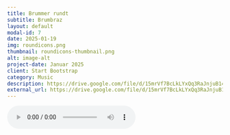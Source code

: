 ```yaml
---
title: Brummer rundt
subtitle: Brumbraz
layout: default
modal-id: 7
date: 2025-01-19
img: roundicons.png
thumbnail: roundicons-thumbnail.png
alt: image-alt
project-date: Januar 2025
client: Start Bootstrap
category: Music
description: https://drive.google.com/file/d/15mrVf7BcLkLYxQq3RaJnjuB14tZp5hAj/view?usp=sharing
external_url: https://drive.google.com/file/d/15mrVf7BcLkLYxQq3RaJnjuB14tZp5hAj/
---
```

<!-- Add the audio player here -->
<audio controls>
  <source src="audio/Brumbazz - Brummer Rundt.mp3" type="audio/mpeg">
  Your browser does not support the audio element.
</audio>